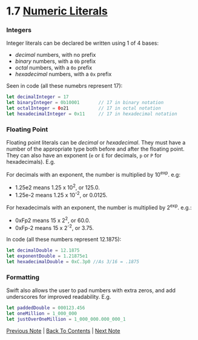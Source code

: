 # 1.7 [Numeric Literals](https://developer.apple.com/library/content/documentation/Swift/Conceptual/Swift_Programming_Language/TheBasics.html#//apple_ref/doc/uid/TP40014097-CH5-ID323)

### Integers

Integer literals can be declared be written using 1 of 4 bases:
* *decimal* numbers, with no prefix
* *binary* numbers, with a `0b` prefix
* *octal* numbers, with a `0o` prefix
* *hexadecimal* numbers, with a `0x` prefix

Seen in code (all these numebrs represent 17):

```Swift
let decimalInteger = 17
let binaryInteger = 0b10001       // 17 in binary notation
let octalInteger = 0o21           // 17 in octal notation
let hexadecimalInteger = 0x11     // 17 in hexadecimal notation
```

### Floating Point

Floating point literals can be *decimal* or *hexadecimal*. They must have a number of the appropriate type both before and after the floating point. They can also have an exponent (`e` or `E` for decimals, `p` or `P` for hexadecimals). E.g.

For decimals with an exponent, the number is multiplied by 10<sup>exp</sup>. e.g:
* 1.25e2 means 1.25 x 10<sup>2</sup>, or 125.0.
* 1.25e-2 means 1.25 x 10<sup>-2</sup>, or 0.0125.

For hexadecimals with an exponent, the number is multiplied by 2<sup>exp</sup>. e.g.:
* 0xFp2 means 15 x 2<sup>2</sup>, or 60.0.
* 0xFp-2 means 15 x 2<sup>-2</sup>, or 3.75.

In code (all these numbers represent 12.1875):
```Swift
let decimalDouble = 12.1875
let exponentDouble = 1.21875e1
let hexadecimalDouble = 0xC.3p0 //As 3/16 = .1875
```

### Formatting
Swift also allows the user to pad numbers with extra zeros, and add underscores for improved readability. E.g.

```Swift
let paddedDouble = 000123.456
let oneMillion = 1_000_000
let justOverOneMillion = 1_000_000.000_000_1

```

[Previous Note](../1%20-%20The%20Basics/1.6%20-%20Type%20Safety%20and%20Type%20Inference.md) | [Back To Contents](https://github.com/Firanus/swift-language-guide-notes) |  [Next Note](../1%20-%20The%20Basics/1.8%20-%20Numeric%20Type%20Conversion.md)